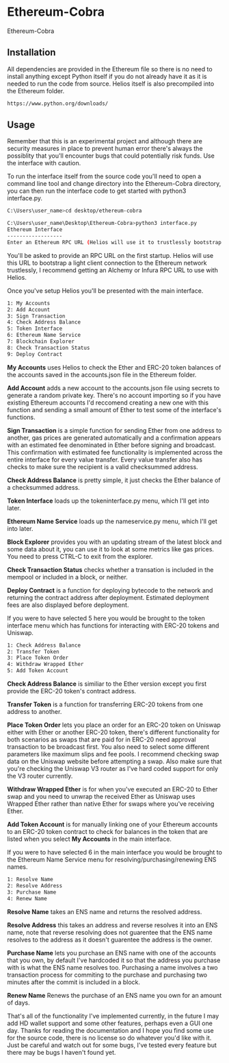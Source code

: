# Ethereum-Cobra

Ethereum-Cobra 

## Installation

All dependencies are provided in the Ethereum file so there is no need to install anything except Python itself if you do not already have it as it is needed to run the code from source. Helios itself is also precompiled into the Ethereum folder.

```bash
https://www.python.org/downloads/
```

## Usage
Remember that this is an experimental project and although there are security measures in place to prevent human error there's always the possiblity that you'll encounter bugs that could potentially risk funds. Use the interface with caution.

To run the interface itself from the source code you'll need to open a command line tool and change directory into the Ethereum-Cobra directory, you can then run the interface code to get started with python3 interface.py.
```bash
C:\Users\user_name>cd desktop/ethereum-cobra

C:\Users\user_name\Desktop\Ethereum-Cobra>python3 interface.py
Ethereum Interface
------------------
Enter an Ethereum RPC URL (Helios will use it to trustlessly bootstrap a light client):
```
You'll be asked to provide an RPC URL on the first startup. Helios will use this URL to bootstrap a light client connection to the Ethereum network trustlessly, I recommend getting an Alchemy or Infura RPC URL to use with Helios. 

Once you've setup Helios you'll be presented with the main interface.
```bash
1: My Accounts
2: Add Account
3: Sign Transaction
4: Check Address Balance
5: Token Interface
6: Ethereum Name Service
7: Blockchain Explorer
8: Check Transaction Status
9: Deploy Contract
```
**My Accounts** uses Helios to check the Ether and ERC-20 token balances of the accounts saved in the accounts.json file in the Ethereum folder.

**Add Account** adds a new account to the accounts.json file using secrets to generate a random private key. There's no account importing so if you have existing Ethereum accounts I'd reccomend creating a new one with this function and sending a small amount of Ether to test some of the interface's functions.

**Sign Transaction** is a simple function for sending Ether from one address to another, gas prices are generated automatically and a confirmation appears with an estimated fee denominated in Ether before signing and broadcast. This confirmation with estimated fee functionality is implemented across the entire interface for every value transfer. Every value transfer also has checks to make sure the recipient is a valid checksummed address.

**Check Address Balance** is pretty simple, it just checks the Ether balance of a checksummed address.

**Token Interface** loads up the tokeninterface.py menu, which I'll get into later.

**Ethereum Name Service** loads up the nameservice.py menu, which I'll get into later.

**Block Explorer** provides you with an updating stream of the latest block and some data about it, you can use it to look at some metrics like gas prices. You need to press CTRL-C to exit from the explorer.

**Check Transaction Status** checks whether a transation is included in the mempool or included in a block, or neither.

**Deploy Contract** is a function for deploying bytecode to the network and returning the contract address after deployment. Estimated deployment fees are also displayed before deployment.

If you were to have selected 5 here you would be brought to the token interface menu which has functions for interacting with ERC-20 tokens and Uniswap.
``` bash
1: Check Address Balance
2: Transfer Token
3: Place Token Order
4: Withdraw Wrapped Ether
5: Add Token Account
```

**Check Address Balance** is similiar to the Ether version except you first provide the ERC-20 token's contract address.

**Transfer Token** is a function for transferring ERC-20 tokens from one address to another.

**Place Token Order** lets you place an order for an ERC-20 token on Uniswap either with Ether or another ERC-20 token, there's different functionality for both scenarios as swaps that are paid for in ERC-20 need approval transaction to be broadcast first. You also need to select some different parameters like maximum slips and fee pools. I recommend checking swap data on the Uniswap website before attempting a swap. Also make sure that you're checking the Uniswap V3 router as I've hard coded support for only the V3 router currently.

**Withdraw Wrapped Ether** is for when you've executed an ERC-20 to Ether swap and you need to unwrap the received Ether as Uniswap uses Wrapped Ether rather than native Ether for swaps where you've receiving Ether.

**Add Token Account** is for manually linking one of your Ethereum accounts to an ERC-20 token contract to check for balances in the token that are listed when you select **My Accounts** in the main interface.

If you were to have selected 6 in the main interface you would be brought to the Ethereum Name Service menu for resolving/purchasing/renewing ENS names.
``` bash
1: Resolve Name
2: Resolve Address
3: Purchase Name
4: Renew Name
```
**Resolve Name** takes an ENS name and returns the resolved address.

**Resolve Address** this takes an address and reverse resolves it into an ENS name, note that reverse resolving does not guarentee that the ENS name resolves to the address as it doesn't guarentee the address is the owner.

**Purchase Name** lets you purchase an ENS name with one of the accounts that you own, by default I've hardcoded it so that the address you purchase with is what the ENS name resolves too. Purchasing a name involves a two transaction process for commiting to the purchase and purchasing two minutes after the commit is included in a block.

**Renew Name** Renews the purchase of an ENS name you own for an amount of days.

That's all of the functionality I've implemented currently, in the future I may add HD wallet support and some other features, perhaps even a GUI one day. Thanks for reading the documentation and I hope you find some use for the source code, there is no license so do whatever you'd like with it. Just be careful and watch out for some bugs, I've tested every feature but there may be bugs I haven't found yet.
